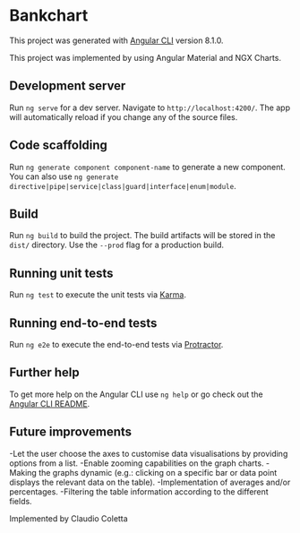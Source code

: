 # Bankchart

This project was generated with [Angular CLI](https://github.com/angular/angular-cli) version 8.1.0.

This project was implemented by using Angular Material and NGX Charts.

## Development server

Run `ng serve` for a dev server. Navigate to `http://localhost:4200/`. The app will automatically reload if you change any of the source files.

## Code scaffolding

Run `ng generate component component-name` to generate a new component. You can also use `ng generate directive|pipe|service|class|guard|interface|enum|module`.

## Build

Run `ng build` to build the project. The build artifacts will be stored in the `dist/` directory. Use the `--prod` flag for a production build.

## Running unit tests

Run `ng test` to execute the unit tests via [Karma](https://karma-runner.github.io).

## Running end-to-end tests

Run `ng e2e` to execute the end-to-end tests via [Protractor](http://www.protractortest.org/).

## Further help

To get more help on the Angular CLI use `ng help` or go check out the [Angular CLI README](https://github.com/angular/angular-cli/blob/master/README.md).

## Future improvements

-Let the user choose the axes to customise data visualisations by providing options from a list.
-Enable zooming capabilities on the graph charts.
-Making the graphs dynamic (e.g.: clicking on a specific bar or data point displays the relevant data on the table).
-Implementation of averages and/or percentages.
-Filtering the table information according to the different fields.





Implemented by Claudio Coletta

